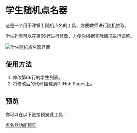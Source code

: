 
# 学生随机点名器

这是一个用于课堂上随机点名的工具，方便教师进行随机抽取。

学生列表可以在第66行进行修改，方便你根据实际情况进行调整。

![学生随机点名器界面](https://github.com/GloryPkqa/Random-Student-Picker/assets/110772145/0f2b9b2e-7f45-4658-91d7-1c5dc19694d6.png)

## 使用方法

1. 修改第66行的学生列表。
2. 将修改后的代码挂载到GitHub Pages上。

## 预览

你可以在以下链接预览此工具：

[点名器功能预览](https://pkqa.top/Random-Student-Picker/)
